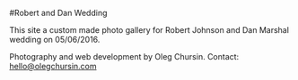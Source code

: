 #Robert and Dan Wedding

This site a custom made photo gallery for Robert Johnson and Dan Marshal wedding on 05/06/2016.

Photography and web development by Oleg Chursin.
Contact: hello@olegchursin.com